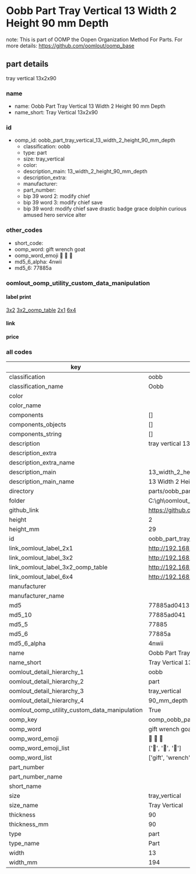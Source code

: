 # Oobb Part Tray Vertical 13 Width 2 Height 90 mm Depth  

note: This is part of OOMP the Oopen Organization Method For Parts. For more details: https://github.com/oomlout/oomp_base

##  part details
  



tray vertical 13x2x90



### name
* name: Oobb Part Tray Vertical 13 Width 2 Height 90 mm Depth
* name_short: Tray Vertical 13x2x90 
### id
* oomp_id: oobb_part_tray_vertical_13_width_2_height_90_mm_depth
  * classification: oobb
  * type: part
  * size: tray_vertical
  * color: 
  * description_main: 13_width_2_height_90_mm_depth
  * description_extra: 
  * manufacturer: 
  * part_number: 
  * bip 39 word 2: modify chief
  * bip 39 word 3: modify chief save
  * bip 39 word: modify chief save drastic badge grace dolphin curious amused hero service alter

### other_codes
* short_code: 
* oomp_word: gift wrench goat
* oomp_word_emoji :gift: :wrench: :goat:
* md5_6_alpha: 4nwii
* md5_6: 77885a






### oomlout_oomp_utility_custom_data_manipulation
#### label print
[3x2](http://192.168.1.245:1112/?label=oomp%204nwii)
[3x2_oomp_table](http://192.168.1.108:1112/?label=oomp%204nwii)
[2x1](http://192.168.1.242:1112/?label=oomp%204nwii)
[6x4](http://192.168.1.55:1112/?label=oomp%204nwii)    

#### link

                              

#### price







### all codes 
| key | value |  
| --- | --- |  
| classification | oobb |  
| classification_name | Oobb |  
| color |  |  
| color_name |  |  
| components | [] |  
| components_objects | [] |  
| components_string | [] |  
| description | tray vertical 13x2x90 |  
| description_extra |  |  
| description_extra_name |  |  
| description_main | 13_width_2_height_90_mm_depth |  
| description_main_name | 13 Width 2 Height 90 mm Depth |  
| directory | parts/oobb_part_tray_vertical_13_width_2_height_90_mm_depth |  
| folder | C:\gh\oomlout_oobb_version_4_generated_parts\parts\oobb_part_tray_vertical_13_width_2_height_90_mm_depth |  
| github_link | https://github.com/oomlout/oomlout_oomp_part_src/tree/main/parts/oobb_part_tray_vertical_13_width_2_height_90_mm_depth |  
| height | 2 |  
| height_mm | 29 |  
| id | oobb_part_tray_vertical_13_width_2_height_90_mm_depth |  
| link_oomlout_label_2x1 | http://192.168.1.242:1112/?label=oomp%204nwii |  
| link_oomlout_label_3x2 | http://192.168.1.245:1112/?label=oomp%204nwii |  
| link_oomlout_label_3x2_oomp_table | http://192.168.1.108:1112/?label=oomp%204nwii |  
| link_oomlout_label_6x4 | http://192.168.1.55:1112/?label=oomp%204nwii |  
| manufacturer |  |  
| manufacturer_name |  |  
| md5 | 77885ad04135e8199588b4257f89f475 |  
| md5_10 | 77885ad041 |  
| md5_5 | 77885 |  
| md5_6 | 77885a |  
| md5_6_alpha | 4nwii |  
| name | Oobb Part Tray Vertical 13 Width 2 Height 90 mm Depth |  
| name_short | Tray Vertical 13x2x90  |  
| oomlout_detail_hierarchy_1 | oobb |  
| oomlout_detail_hierarchy_2 | part |  
| oomlout_detail_hierarchy_3 | tray_vertical |  
| oomlout_detail_hierarchy_4 | 90_mm_depth |  
| oomlout_oomp_utility_custom_data_manipulation | True |  
| oomp_key | oomp_oobb_part_tray_vertical_13_width_2_height_90_mm_depth |  
| oomp_word | gift wrench goat |  
| oomp_word_emoji | :gift: :wrench: :goat: |  
| oomp_word_emoji_list | [':gift:', ':wrench:', ':goat:'] |  
| oomp_word_list | ['gift', 'wrench', 'goat'] |  
| part_number |  |  
| part_number_name |  |  
| short_name |  |  
| size | tray_vertical |  
| size_name | Tray Vertical |  
| thickness | 90 |  
| thickness_mm | 90 |  
| type | part |  
| type_name | Part |  
| width | 13 |  
| width_mm | 194 |  
